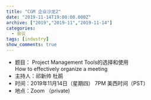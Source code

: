 ```yaml
---
title: "CGM 企业沙龙2"
date: "2019-11-14T19:00:00.000Z"
archive: ["2019","2019-11","2019-11-14"]
categories:
  - 会议
tags: [industry]
show_comments: true
---
```


- 题目：
  Project Management Tools的选择和使用	
  How to effectively organize a meeting
- 主持人：祁新帅 杜鹃
- 时间：2019年11月14日（星期四） 7PM 美西时间（PST）
- 地点：Zoom （private)



